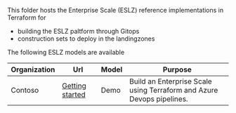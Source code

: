 This folder hosts the Enterprise Scale (ESLZ) reference implementations in Terraform for
- building the ESLZ paltform through Gitops
- construction sets to deploy in the landingzones

The following ESLZ models are available


| Organization          | Url     | Model             | Purpose                                                                                                                                                                                                                    |
|-----------------------|------| ------------|---------------------------------------------------------------------------------------------------------------------------------------------------------------------------------------------------------|
| Contoso        | [Getting started](./contoso/README.md) | Demo              | Build an Enterprise Scale using Terraform and Azure Devops pipelines.                                                                                                                              |